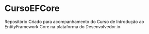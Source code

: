 # CursoEFCore

Repositório Criado para acompanhamento do Curso de Introdução ao EntityFramework Core na plataforma do Desenvolvedor.io
